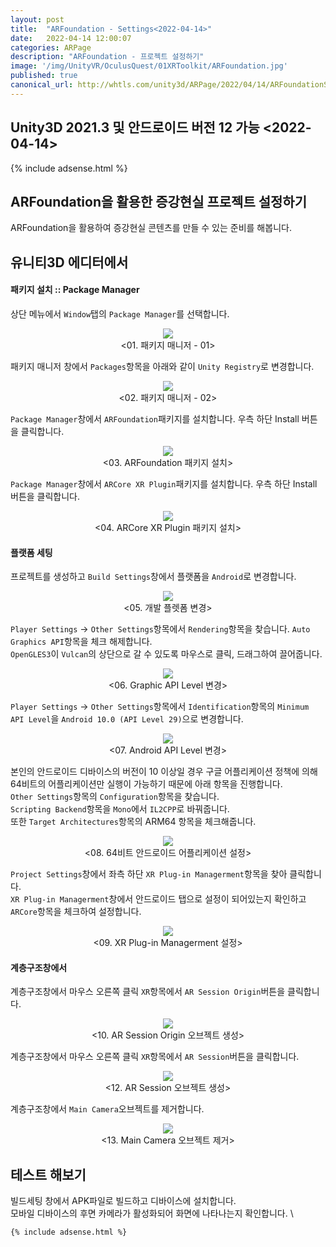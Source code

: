 ```yaml
---
layout: post
title:  "ARFoundation - Settings<2022-04-14>"
date:   2022-04-14 12:00:07
categories: ARPage
description: "ARFoundation - 프로젝트 설정하기"
image: '/img/UnityVR/OculusQuest/01XRToolkit/ARFoundation.jpg'
published: true
canonical_url: http://whtls.com/unity3d/ARPage/2022/04/14/ARFoundationSetting/
---
```

## Unity3D 2021.3 및 안드로이드 버전 12 가능 <2022-04-14>
  
  {% include adsense.html %}    
  
## ARFoundation을 활용한 증강현실 프로젝트 설정하기  
ARFoundation을 활용하여 증강현실 콘텐츠를 만들 수 있는 준비를 해봅니다.
  
## 유니티3D 에디터에서  
  
#### 패키지 설치 :: Package Manager
상단 메뉴에서 `Window`탭의 `Package Manager`를 선택합니다.  
<p align="center"><img src="/img/UnityAR/ARFoundation/01New/1.PNG"><br/>
<01. 패키지 매니저 - 01></p>
  
패키지 매니저 창에서 `Packages`항목을 아래와 같이 `Unity Registry`로 변경합니다.  
<p align="center"><img src="/img/UnityAR/ARFoundation/01New/11.PNG"><br/>
<02. 패키지 매니저 - 02></p>
  
`Package Manager`창에서 `ARFoundation`패키지를 설치합니다. 우측 하단 Install 버튼을 클릭합니다.  
<p align="center"><img src="/img/UnityAR/ARFoundation/01New/12.PNG"><br/>
<03. ARFoundation 패키지 설치></p>
  
`Package Manager`창에서 `ARCore XR Plugin`패키지를 설치합니다. 우측 하단 Install 버튼을 클릭합니다.  
<p align="center"><img src="/img/UnityAR/ARFoundation/01New/13.PNG"><br/>
<04. ARCore XR Plugin 패키지 설치></p>
  
#### 플랫폼 세팅
프로젝트를 생성하고 `Build Settings`창에서 플랫폼을 `Android`로 변경합니다.  
<p align="center"><img src="/img/UnityAR/ARFoundation/01New/03.PNG"><br/>
<05. 개발 플렛폼 변경></p>
  
`Player Settings` -> `Other Settings`항목에서 `Rendering`항목을 찾습니다. 
`Auto Graphics API`항목을 체크 해제합니다.  
`OpenGLES3`이 `Vulcan`의 상단으로 갈 수 있도록 마우스로 클릭, 드래그하여 끌어줍니다.    
<p align="center"><img src="/img/UnityAR/ARFoundation/01New/10.PNG"><br/>
<06. Graphic API Level 변경></p>  
  
`Player Settings` -> `Other Settings`항목에서 `Identification`항목의 `Minimum API Level`을 `Android 10.0 (API Level 29)`으로 변경합니다.  
<p align="center"><img src="/img/UnityAR/ARFoundation/01New/4.PNG"><br/>
<07. Android API Level 변경></p>
  
본인의 안드로이드 디바이스의 버전이 10 이상일 경우 구글 어플리케이션 정책에 의해 64비트의 어플리케이션만 실행이 가능하기 때문에 아래 항목을 진행합니다.    
`Other Settings`항목의 `Configuration`항목을 찾습니다.  
`Scripting Backend`항목을 `Mono`에서 `IL2CPP`로 바꿔줍니다.  
또한 `Target Architectures`항목의 ARM64 항목을 체크해줍니다.  
<p align="center"><img src="/img/UnityAR/ARFoundation/01New/5.PNG"><br/>
<08. 64비트 안드로이드 어플리케이션 설정></p>
  
`Project Settings`창에서 좌측 하단 `XR Plug-in Managerment`항목을 찾아 클릭합니다.  
`XR Plug-in Managerment`창에서 안드로이드 탭으로 설정이 되어있는지 확인하고 `ARCore`항목을 체크하여 설정합니다.  
<p align="center"><img src="/img/UnityAR/ARFoundation/01New/6.PNG"><br/>
<09. XR Plug-in Managerment 설정></p>
  
#### 계층구조창에서
계층구조창에서 마우스 오른쪽 클릭 `XR`항목에서 `AR Session Origin`버튼을 클릭합니다.  
<p align="center"><img src="/img/UnityAR/ARFoundation/01New/7.PNG"><br/>
<10. AR Session Origin 오브젝트 생성></p>
  
계층구조창에서 마우스 오른쪽 클릭 `XR`항목에서 `AR Session`버튼을 클릭합니다.  
<p align="center"><img src="/img/UnityAR/ARFoundation/01New/8.PNG"><br/>
<12. AR Session 오브젝트 생성></p>
  
계층구조창에서 `Main Camera`오브젝트를 제거합니다.  
<p align="center"><img src="/img/UnityAR/ARFoundation/01New/9.PNG"><br/>
<13. Main Camera 오브젝트 제거></p>

## 테스트 해보기
빌드세팅 창에서 APK파일로 빌드하고 디바이스에 설치합니다.  
모바일 디바이스의 후면 카메라가 활성화되어 화면에 나타나는지 확인합니다.  \
  
  
    {% include adsense.html %}  
